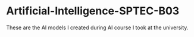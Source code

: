 # Artificial-Intelligence-SPTEC-B03
These are the AI models I created during AI course I took at the university.
